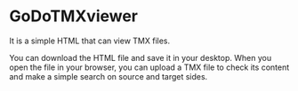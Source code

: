 # GoDoTMXviewer
It is a simple HTML that can view TMX files.

You can download the HTML file and save it in your desktop.
When you open the file in your browser, you can upload a TMX file to check its content and make a simple search on source and target sides.
